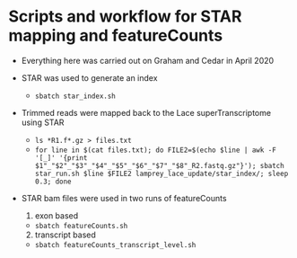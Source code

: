 # Scripts and workflow for STAR mapping and featureCounts
- Everything here was carried out on Graham and Cedar in April 2020

- STAR was used to generate an index
	- `sbatch star_index.sh`

- Trimmed reads were mapped back to the Lace superTranscriptome using STAR
	- `ls *R1.f*.gz > files.txt` <br/>
	- `for line in $(cat files.txt); do FILE2=$(echo $line | awk -F '[_]' '{print $1"_"$2"_"$3"_"$4"_"$5"_"$6"_"$7"_"$8"_R2.fastq.gz"}'); sbatch star_run.sh $line $FILE2 lamprey_lace_update/star_index/; sleep 0.3; done` <br/>

- STAR bam files were used in two runs of featureCounts
	1. exon based 
	- `sbatch featureCounts.sh`
	2. transcript based	
	- `sbatch featureCounts_transcript_level.sh`
